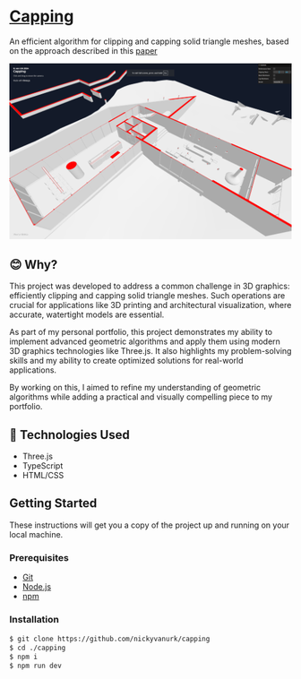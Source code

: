 # [Capping](https://nickvanurk.com/capping/)

An efficient algorithm for clipping and capping solid triangle meshes, based on the approach described in this [paper](docs/paper.pdf)

![Screenshot](docs/screenshot.png)

## :blush: **Why?**

This project was developed to address a common challenge in 3D graphics: efficiently clipping and capping solid triangle meshes. Such operations are crucial for applications like 3D printing and architectural visualization, where accurate, watertight models are essential.

As part of my personal portfolio, this project demonstrates my ability to implement advanced geometric algorithms and apply them using modern 3D graphics technologies like Three.js. It also highlights my problem-solving skills and my ability to create optimized solutions for real-world applications.

By working on this, I aimed to refine my understanding of geometric algorithms while adding a practical and visually compelling piece to my portfolio.

## :rocket: Technologies Used

- Three.js
- TypeScript
- HTML/CSS

## Getting Started

These instructions will get you a copy of the project up and running on your local machine.

### Prerequisites

- [Git](https://git-scm.com/book/en/v2/Getting-Started-Installing-Git)
- [Node.js](https://nodejs.org/en/download/package-manager/)
- [npm](https://www.npmjs.com/get-npm)

### Installation

```
$ git clone https://github.com/nickyvanurk/capping
$ cd ./capping
$ npm i
$ npm run dev
```
